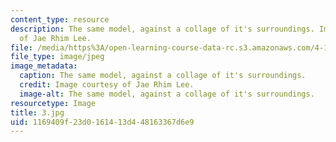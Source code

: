 ```yaml
---
content_type: resource
description: The same model, against a collage of it's surroundings. Image courtesy
  of Jae Rhim Lee.
file: /media/https%3A/open-learning-course-data-rc.s3.amazonaws.com/4-171-the-space-between-workshop-fall-2004/1169409f23d0161413d448163367d6e9_3.jpg
file_type: image/jpeg
image_metadata:
  caption: The same model, against a collage of it's surroundings.
  credit: Image courtesy of Jae Rhim Lee.
  image-alt: The same model, against a collage of it's surroundings.
resourcetype: Image
title: 3.jpg
uid: 1169409f-23d0-1614-13d4-48163367d6e9
---
```

